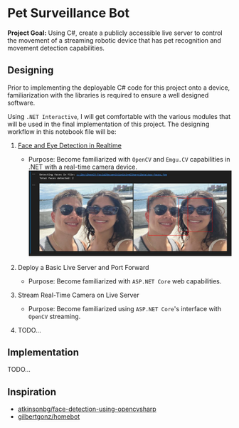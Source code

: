 # Pet Surveillance Bot
**Project Goal:** Using C#, create a publicly accessible live server to control the movement of a streaming robotic device that has pet recognition and movement detection capabilities.

## Designing
Prior to implementing the deployable C# code for this project onto a device, familiarization with the libraries is required to ensure a well designed software. 

Using `.NET Interactive`, I will get comfortable with the various modules that will be used in the final implementation of this project. The designing workflow in this notebook file will be:
1. [Face and Eye Detection in Realtime](FacialRecognition.ipynb)
   - Purpose: Become familiarized with `OpenCV` and `Emgu.CV` capabilities in .NET with a real-time camera device.
   ![FacialDetection-Usingimages](Images/FacialDetection-UsingImages.JPG)

1. Deploy a Basic Live Server and Port Forward
   - Purpose: Become familiarized with `ASP.NET Core` web capabilities.

1. Stream Real-Time Camera on Live Server
   - Purpose: Become familiarized using `ASP.NET Core`'s interface with `OpenCV` streaming.
  
1. TODO...

## Implementation
TODO...

## Inspiration
- [atkinsonbg/face-detection-using-opencvsharp](https://github.com/atkinsonbg/face-detection-using-opencvsharp/tree/main)
- [gilbertgonz/homebot](https://github.com/gilbertgonz/homebot)

